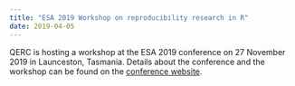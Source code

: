 ```yaml
---
title: "ESA 2019 Workshop on reproducibility research in R"
date: 2019-04-05
---
```


QERC is hosting a workshop at the ESA 2019 conference on 27 November 2019 in Launceston, Tasmania. Details about the conference and the workshop can be found on the [conference website](https://www.esa2019.org.au/workshops-at-esa19/). 
